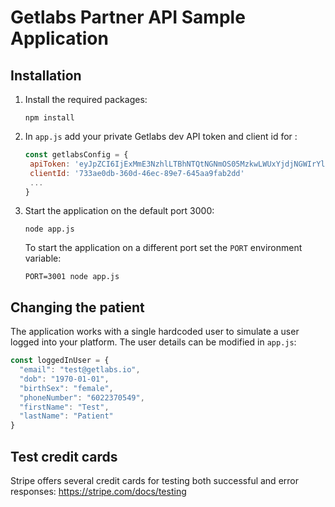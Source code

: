 # Getlabs Partner API Sample Application

## Installation

1. Install the required packages:
   ```
   npm install
   ```
2. In `app.js` add your private Getlabs dev API token and client id for :
   ```javascript
   const getlabsConfig = {
    apiToken: 'eyJpZCI6IjExMmE3NzhlLTBhNTQtNGNmOS05MzkwLWUxYjdjNGWIrYlBXSWl6MnhpcVZlZ2NKL0o5dGM9In0=',
    clientId: '733ae0db-360d-46ec-89e7-645aa9fab2dd'
    ...
   }
   ```
3. Start the application on the default port 3000:
   ```
   node app.js
   ```
   To start the application on a different port set the `PORT` environment variable:
   ```
   PORT=3001 node app.js
   ```

## Changing the patient

The application works with a single hardcoded user to simulate a user logged into your platform.
The user details can be modified in `app.js`:
```javascript
const loggedInUser = {
  "email": "test@getlabs.io",
  "dob": "1970-01-01",
  "birthSex": "female",
  "phoneNumber": "6022370549",
  "firstName": "Test",
  "lastName": "Patient"
}
```

## Test credit cards

Stripe offers several credit cards for testing both successful and error responses: <https://stripe.com/docs/testing>
